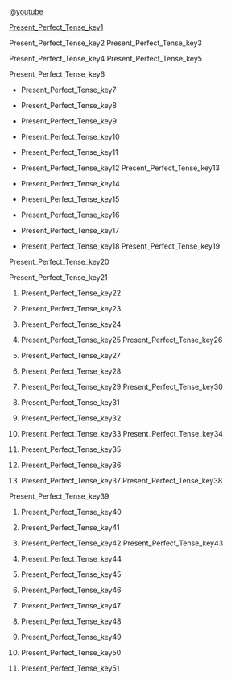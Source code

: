 @[youtube](k3eGDA-IJuM)


[Present_Perfect_Tense_key1](https://www.examtricksadda.com/2017/08/present-perfect-tense-hindi-to-english-translation-anuwad-rules-has-have-uses.html)


Present_Perfect_Tense_key2
Present_Perfect_Tense_key3


Present_Perfect_Tense_key4
Present_Perfect_Tense_key5


Present_Perfect_Tense_key6


* Present_Perfect_Tense_key7
* Present_Perfect_Tense_key8
* Present_Perfect_Tense_key9
* Present_Perfect_Tense_key10
* Present_Perfect_Tense_key11
* Present_Perfect_Tense_key12
Present_Perfect_Tense_key13


* Present_Perfect_Tense_key14
* Present_Perfect_Tense_key15
* Present_Perfect_Tense_key16
* Present_Perfect_Tense_key17
* Present_Perfect_Tense_key18
Present_Perfect_Tense_key19


Present_Perfect_Tense_key20


Present_Perfect_Tense_key21


1. Present_Perfect_Tense_key22
2. Present_Perfect_Tense_key23
3. Present_Perfect_Tense_key24
4. Present_Perfect_Tense_key25
Present_Perfect_Tense_key26


1. Present_Perfect_Tense_key27
2. Present_Perfect_Tense_key28
3. Present_Perfect_Tense_key29
Present_Perfect_Tense_key30


1. Present_Perfect_Tense_key31
2. Present_Perfect_Tense_key32
3. Present_Perfect_Tense_key33
Present_Perfect_Tense_key34


1. Present_Perfect_Tense_key35
2. Present_Perfect_Tense_key36
3. Present_Perfect_Tense_key37
Present_Perfect_Tense_key38



Present_Perfect_Tense_key39


1. Present_Perfect_Tense_key40
2. Present_Perfect_Tense_key41
3. Present_Perfect_Tense_key42
Present_Perfect_Tense_key43



1. Present_Perfect_Tense_key44
2. Present_Perfect_Tense_key45
3. Present_Perfect_Tense_key46
4. Present_Perfect_Tense_key47
5. Present_Perfect_Tense_key48
6. Present_Perfect_Tense_key49
7. Present_Perfect_Tense_key50
8. Present_Perfect_Tense_key51
